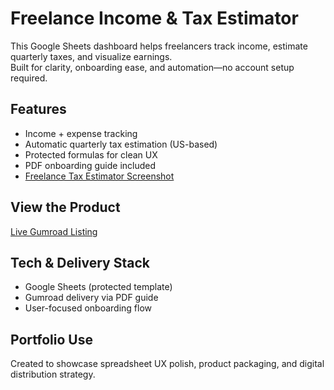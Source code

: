 # Freelance Income & Tax Estimator

This Google Sheets dashboard helps freelancers track income, estimate quarterly taxes, and visualize earnings.  
Built for clarity, onboarding ease, and automation—no account setup required.

##  Features
- Income + expense tracking
- Automatic quarterly tax estimation (US-based)
- Protected formulas for clean UX
- PDF onboarding guide included
- [Freelance Tax Estimator Screenshot](ScreenshotDashboard.png)

##  View the Product
 [Live Gumroad Listing](https://crginsight6.gumroad.com/l/freelancetaxestimator)

##  Tech & Delivery Stack
- Google Sheets (protected template)
- Gumroad delivery via PDF guide
- User-focused onboarding flow

##  Portfolio Use
Created to showcase spreadsheet UX polish, product packaging, and digital distribution strategy.
